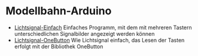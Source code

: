 # Modellbahn-Arduino

* [Lichtsignal-Einfach](Lichtsignal-Einfach) Einfaches Programm, mit dem mit mehreren Tastern unterschiedlichen Signalbilder angezeigt werden können
* [Lichtsignal-OneButton](Lichtsignal-OneButton) Wie Lichtsignal einfach, das Lesen der Tasten erfolgt mit der Bibliothek OneButton
